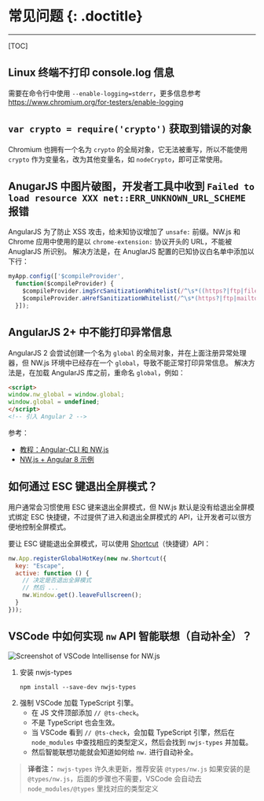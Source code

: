 # 常见问题 {: .doctitle}
---

[TOC]


## Linux 终端不打印 console.log 信息
需要在命令行中使用 `--enable-logging=stderr`，更多信息参考 https://www.chromium.org/for-testers/enable-logging

## `var crypto = require('crypto')` 获取到错误的对象

Chromium 也拥有一个名为 `crypto` 的全局对象，它无法被重写，所以不能使用 `crypto` 作为变量名，改为其他变量名，如 `nodeCrypto`，即可正常使用。


## AnugarJS 中图片破图，开发者工具中收到 `Failed to load resource XXX net::ERR_UNKNOWN_URL_SCHEME` 报错

AngularJS 为了防止 XSS 攻击，给未知协议增加了 `unsafe:` 前缀。NW.js 和 Chrome 应用中使用的是以 `chrome-extension:` 协议开头的 URL，不能被 AnuglarJS 所识别。
解决方法是，在 AnuglarJS 配置的已知协议白名单中添加以下行：

```javascript
myApp.config(['$compileProvider',
  function($compileProvider) {
    $compileProvider.imgSrcSanitizationWhitelist(/^\s*((https?|ftp|file|blob|chrome-extension):|data:image\/)/);
    $compileProvider.aHrefSanitizationWhitelist(/^\s*(https?|ftp|mailto|tel|file|chrome-extension):/);
  }]);
```

## AngularJS 2+ 中不能打印异常信息

AngularJS 2 会尝试创建一个名为 `global` 的全局对象，并在上面注册异常处理器，但 NW.js 环境中已经存在一个 `global`，导致不能正常打印异常信息。
解决方法是，在加载 AngularJS 库之前，重命名 `global`，例如：

```html
<script>
window.nw_global = window.global;
window.global = undefined;
</script>
<!-- 引入 Angular 2 -->
```

参考：

* [教程：Angular-CLI 和 NW.js](https://dev.to/thejaredwilcurt/angular-cli-and-nwjs-for-development-49gl)
* [NW.js + Angular 8 示例](https://github.com/nwutils/nw-angular-cli-example)


## 如何通过 ESC 键退出全屏模式？

用户通常会习惯使用 ESC 键来退出全屏模式，但 NW.js 默认是没有给退出全屏模式绑定 ESC 快捷键，不过提供了进入和退出全屏模式的 API，让开发者可以很方便地控制全屏模式。

要让 ESC 键能退出全屏模式，可以使用 [Shortcut](../References/Shortcut.md)（快捷键）API：

```javascript
nw.App.registerGlobalHotKey(new nw.Shortcut({
  key: "Escape",
  active: function () {
    // 决定是否退出全屏模式
    // 然后 ...
    nw.Window.get().leaveFullscreen();
  }
}));
```

## VSCode 中如何实现 `nw` API 智能联想（自动补全）？

![Screenshot of VSCode Intellisense for NW.js](https://user-images.githubusercontent.com/4629794/59388510-ea981b00-8d39-11e9-8e18-bf3425901410.png)

1. 安装 nwjs-types
   ```
   npm install --save-dev nwjs-types
   ```
1. 强制 VSCode 加载 TypeScript 引擎。
    * 在 JS 文件顶部添加 `// @ts-check`。
    * 不是 TypeScript 也会生效。
    * 当 VSCode 看到 `// @ts-check`，会加载 TypeScript 引擎，然后在 `node_modules` 中查找相应的类型定义，然后会找到 `nwjs-types` 并加载。
    * 然后智能联想功能就会知道如何给 `nw.` 进行自动补全。

> **译者注：**
> `nwjs-types` 许久未更新，推荐安装 `@types/nw.js`
> 如果安装的是 `@types/nw.js`，后面的步骤也不需要，VSCode 会自动去 `node_modules/@types` 里找对应的类型定义
